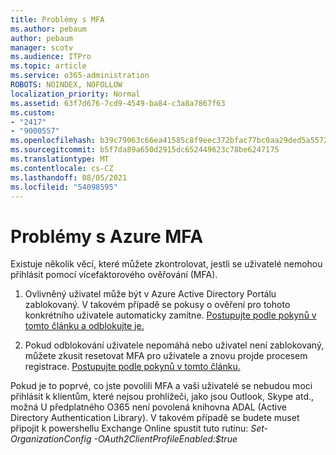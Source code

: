 ```yaml
---
title: Problémy s MFA
ms.author: pebaum
author: pebaum
manager: scotv
ms.audience: ITPro
ms.topic: article
ms.service: o365-administration
ROBOTS: NOINDEX, NOFOLLOW
localization_priority: Normal
ms.assetid: 63f7d676-7cd9-4549-ba84-c3a8a7867f63
ms.custom:
- "2417"
- "9000557"
ms.openlocfilehash: b39c79063c66ea41585c8f9eec372bfac77bc0aa29ded5a5572e06c141b28f80
ms.sourcegitcommit: b5f7da89a650d2915dc652449623c78be6247175
ms.translationtype: MT
ms.contentlocale: cs-CZ
ms.lasthandoff: 08/05/2021
ms.locfileid: "54098595"
---
```

# <a name="issues-with-azure-mfa"></a>Problémy s Azure MFA
Existuje několik věcí, které můžete zkontrolovat, jestli se uživatelé nemohou přihlásit pomocí vícefaktorového ověřování (MFA).

1. Ovlivněný uživatel může být v Azure Active Directory Portálu zablokovaný. V takovém případě se pokusy o ověření pro tohoto konkrétního uživatele automaticky zamítne. [Postupujte podle pokynů v tomto článku a odblokujte je.](https://docs.microsoft.com/azure/active-directory/authentication/howto-mfa-mfasettings#block-and-unblock-users)

2. Pokud odblokování uživatele nepomáhá nebo uživatel není zablokovaný, můžete zkusit resetovat MFA pro uživatele a znovu projde procesem registrace. [Postupujte podle pokynů v tomto článku.](https://docs.microsoft.com/azure/active-directory/authentication/howto-mfa-userdevicesettings#require-users-to-provide-contact-methods-again)

Pokud je to poprvé, co jste povolili MFA a vaši uživatelé se nebudou moci přihlásit k klientům, které nejsou prohlížeči, jako jsou Outlook, Skype atd., možná U předplatného O365 není povolená knihovna ADAL (Active Directory Authentication Library). V takovém případě se budete muset připojit k powershellu Exchange Online spustit tuto rutinu: *Set-OrganizationConfig -OAuth2ClientProfileEnabled:$true*